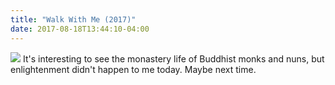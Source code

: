 ```yaml
---
title: "Walk With Me (2017)"
date: 2017-08-18T13:44:10-04:00
---
```


![](https://static.wixstatic.com/media/14a560_84cf233966774305ac2910fc0be30c24~mv2.jpg_srz_891_386_85_22_0.50_1.20_0.00_jpg_srz)
It's interesting to see the monastery life of Buddhist monks and nuns, but enlightenment didn't happen to me today. Maybe next time.